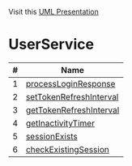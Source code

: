 Visit this [UML Presentation](https://miro.com/app/board/uXjVKiDHrjY=/?share_link_id=162671800859) 
# UserService





| # | Name |
|---|---|
| 1 |  [processLoginResponse](https://github.com/Ak-ram/To-Know/blob/main/BM/functions/processLoginResponse.md)|
| 2 |  [setTokenRefreshInterval](https://github.com/Ak-ram/To-Know/blob/main/BM/functions/setTokenRefreshInterval.md)|
| 3 |  [getTokenRefreshInterval](https://github.com/Ak-ram/To-Know/blob/main/BM/functions/getTokenRefreshInterval.md) |
| 4 | [getInactivityTimer](https://github.com/Ak-ram/To-Know/blob/main/BM/functions/getInactivityTimer.md) |
| 5 | [sessionExists](https://github.com/Ak-ram/To-Know/blob/main/BM/functions/sessionExists.md) |
| 6 | [checkExistingSession](https://github.com/Ak-ram/To-Know/blob/main/BM/functions/checkExistingSession.md)
